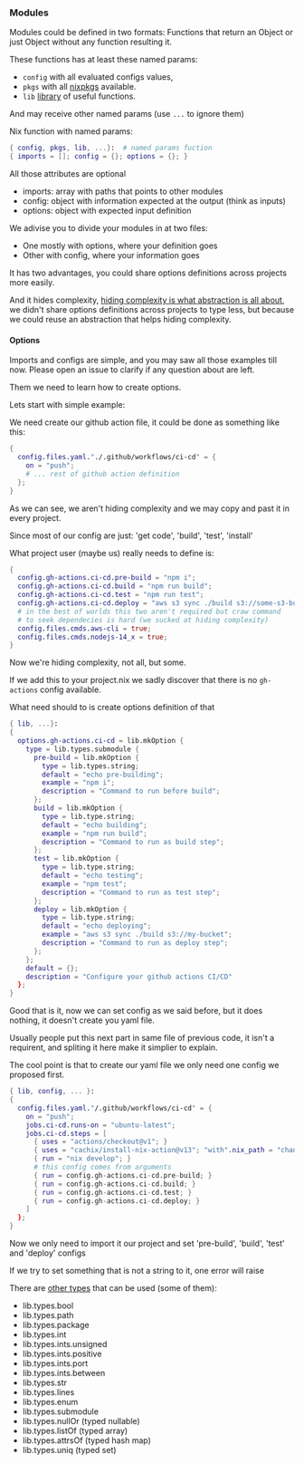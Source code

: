 ### Modules

Modules could be defined in two formats: Functions that return an Object or just Object without any function resulting it.

These functions has at least these named params: 

- `config` with all evaluated configs values, 
- `pkgs` with all [nixpkgs](https://search.nixos.org/) available.
- `lib` [library](https://teu5us.github.io/nix-lib.html#nixpkgs-library-functions) of useful functions.

And may receive other named params (use `...` to ignore them)

Nix function with named params:

```nix
{ config, pkgs, lib, ...}:  # named params fuction
{ imports = []; config = {}; options = {}; }
```

All those attributes are optional

- imports: array with paths that points to other modules
- config: object with information expected at the output (think as inputs)
- options: object with expected input definition 

We adivise you to divide your modules in at two files:
- One mostly with options, where your definition goes
- Other with config, where your information goes

It has two advantages, you could share options definitions across projects more easily.

And it hides complexity, [hiding complexity is what abstraction is all about](http://mourlot.free.fr/english/fmtaureau.html),
we didn't share options definitions across projects to type less, but because we could reuse an abstraction that helps hiding complexity.

#### Options

Imports and configs are simple, and you may saw all those examples till now.
Please open an issue to clarify if any question about are left.

Them we need to learn how to create options.

Lets start with simple example:

We need create our github action file, it could be done as something like this:

```nix
{
  config.files.yaml."./.github/workflows/ci-cd" = {
    on = "push";
    # ... rest of github action definition
  };
}
```

As we can see, we aren't hiding complexity and we may copy and past it in every project.

Since most of our config are just: 'get code', 'build', 'test', 'install'

What project user (maybe us) really needs to define is:

```nix
{
  config.gh-actions.ci-cd.pre-build = "npm i";
  config.gh-actions.ci-cd.build = "npm run build";
  config.gh-actions.ci-cd.test = "npm run test";
  config.gh-actions.ci-cd.deploy = "aws s3 sync ./build s3://some-s3-bucket";
  # in the best of worlds this two aren't required but craw command
  # to seek dependecies is hard (we sucked at hiding complexity)
  config.files.cmds.aws-cli = true;
  config.files.cmds.nodejs-14_x = true;
}
```

Now we're hiding complexity, not all, but some.

If we add this to your project.nix we sadly discover that there is no `gh-actions` config available.

What need should to is create options definition of that

```nix
{ lib, ...}:
{
  options.gh-actions.ci-cd = lib.mkOption {
    type = lib.types.submodule {
      pre-build = lib.mkOption {
        type = lib.types.string;
        default = "echo pre-building";
        example = "npm i";
        description = "Command to run before build";
      };
      build = lib.mkOption {
        type = lib.type.string;
        default = "echo building";
        example = "npm run build";
        description = "Command to run as build step";
      };
      test = lib.mkOption {
        type = lib.type.string;
        default = "echo testing";
        example = "npm test";
        description = "Command to run as test step";
      };
      deploy = lib.mkOption {
        type = lib.type.string;
        default = "echo deploying";
        example = "aws s3 sync ./build s3://my-bucket";
        description = "Command to run as deploy step";
      };
    };
    default = {};
    description = "Configure your github actions CI/CD"
  };
}
```

Good that is it, now we can set config as we said before, but it does nothing, it doesn't create you yaml file.

Usually people put this next part in same file of previous code, it isn't a requirent, and spliting it here make it simplier to explain.

The cool point is that to create our yaml file we only need one config we proposed first.

```nix
{ lib, config, ... }:
{ 
  config.files.yaml."/.github/workflows/ci-cd" = {
    on = "push";
    jobs.ci-cd.runs-on = "ubuntu-latest";
    jobs.ci-cd.steps = [
      { uses = "actions/checkout@v1"; }
      { uses = "cachix/install-nix-action@v13"; "with".nix_path = "channel:nixos-unstable"; }
      { run = "nix develop"; }
      # this config comes from arguments
      { run = config.gh-actions.ci-cd.pre-build; }
      { run = config.gh-actions.ci-cd.build; }
      { run = config.gh-actions.ci-cd.test; }
      { run = config.gh-actions.ci-cd.deploy; }
    ]
  };
}
```

Now we only need to import it our project and set 'pre-build', 'build', 'test' and 'deploy' configs

If we try to set something that is not a string to it, one error will raise

There are [other types](https://nixos.org/manual/nixos/stable/index.html#sec-option-types) that can be used (some of them):
- lib.types.bool 
- lib.types.path 
- lib.types.package 
- lib.types.int 
- lib.types.ints.unsigned
- lib.types.ints.positive
- lib.types.ints.port
- lib.types.ints.between
- lib.types.str
- lib.types.lines
- lib.types.enum
- lib.types.submodule
- lib.types.nullOr (typed nullable)
- lib.types.listOf (typed array)
- lib.types.attrsOf (typed hash map)
- lib.types.uniq (typed set)
